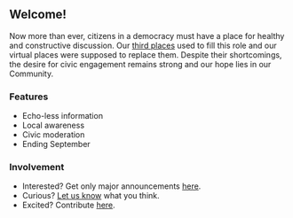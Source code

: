 ## Welcome!

Now more than ever, citizens in a democracy must have a place for healthy and constructive discussion. Our [third places](https://en.wikipedia.org/wiki/Third_place) used to fill this role and our virtual places were supposed to replace them. Despite their shortcomings, the desire for civic engagement remains strong and our hope lies in our Community. 

### Features

- Echo-less information
- Local awareness
- Civic moderation
- Ending September

### Involvement

- Interested? Get only major announcements [here](https://tinyletter.com/communitypub).
- Curious? [Let us know](https://seanclynch.typeform.com/to/FJflbb) what you think.
- Excited? Contribute [here](https://github.com/SeanCLynch/community).

